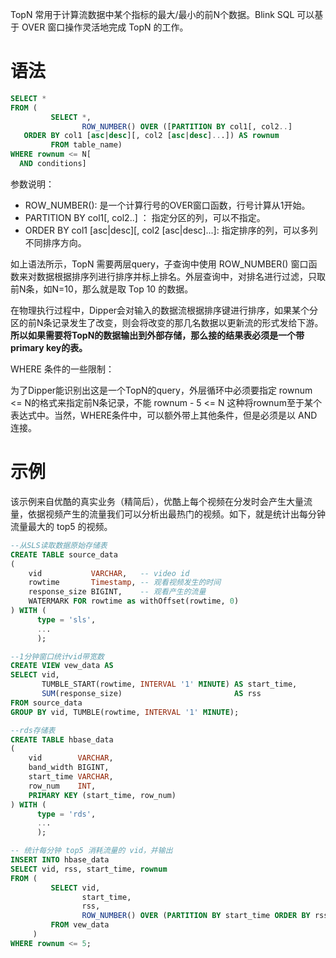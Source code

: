 TopN 常用于计算流数据中某个指标的最大/最小的前N个数据。Blink SQL 可以基于 OVER 窗口操作灵活地完成 TopN 的工作。

# 语法

```sql
SELECT *
FROM (
         SELECT *,
                ROW_NUMBER() OVER ([PARTITION BY col1[, col2..]
   ORDER BY col1 [asc|desc][, col2 [asc|desc]...]) AS rownum
         FROM table_name)
WHERE rownum <= N[
  AND conditions]
```

参数说明：

- ROW_NUMBER(): 是一个计算行号的OVER窗口函数，行号计算从1开始。
- PARTITION BY col1[, col2..] ： 指定分区的列，可以不指定。
- ORDER BY col1 [asc|desc][, col2 [asc|desc]...]: 指定排序的列，可以多列不同排序方向。

如上语法所示，TopN 需要两层query，子查询中使用 ROW_NUMBER() 窗口函数来对数据根据排序列进行排序并标上排名。外层查询中，对排名进行过滤，只取前N条，如N=10，那么就是取 Top 10 的数据。

在物理执行过程中，Dipper会对输入的数据流根据排序键进行排序，如果某个分区的前N条记录发生了改变，则会将改变的那几名数据以更新流的形式发给下游。**所以如果需要将TopN的数据输出到外部存储，那么接的结果表必须是一个带primary key的表。**

WHERE 条件的一些限制：

为了Dipper能识别出这是一个TopN的query，外层循环中必须要指定 rownum <= N的格式来指定前N条记录，不能 rownum - 5 <= N 这种将rownum至于某个表达式中。当然，WHERE条件中，可以额外带上其他条件，但是必须是以 AND 连接。 ​

# 示例

该示例来自优酷的真实业务（精简后），优酷上每个视频在分发时会产生大量流量，依据视频产生的流量我们可以分析出最热门的视频。如下，就是统计出每分钟流量最大的 top5 的视频。

```sql
--从SLS读取数据原始存储表
CREATE TABLE source_data
(
    vid           VARCHAR,   -- video id
    rowtime       Timestamp, -- 观看视频发生的时间
    response_size BIGINT,    -- 观看产生的流量
    WATERMARK FOR rowtime as withOffset(rowtime, 0)
) WITH (
      type = 'sls',
      ...
      );

--1分钟窗口统计vid带宽数
CREATE VIEW vew_data AS
SELECT vid,
       TUMBLE_START(rowtime, INTERVAL '1' MINUTE) AS start_time,
       SUM(response_size)                         AS rss
FROM source_data
GROUP BY vid, TUMBLE(rowtime, INTERVAL '1' MINUTE);

--rds存储表
CREATE TABLE hbase_data
(
    vid        VARCHAR,
    band_width BIGINT,
    start_time VARCHAR,
    row_num    INT,
    PRIMARY KEY (start_time, row_num)
) WITH (
      type = 'rds',
      ...
      );

-- 统计每分钟 top5 消耗流量的 vid，并输出
INSERT INTO hbase_data
SELECT vid, rss, start_time, rownum
FROM (
         SELECT vid,
                start_time,
                rss,
                ROW_NUMBER() OVER (PARTITION BY start_time ORDER BY rss DESC) as rownum
         FROM vew_data
     )
WHERE rownum <= 5;
```
